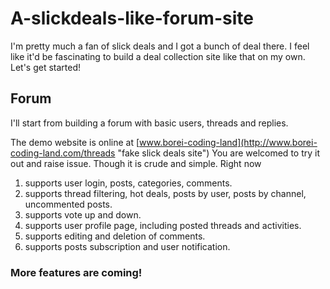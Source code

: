 # A-slickdeals-like-forum-site
I'm pretty much a fan of slick deals and I got a bunch of deal there. I feel like it'd be fascinating to build a deal collection site like that on my own. Let's get started!

## Forum
I'll start from building a forum with basic users, threads and replies.

The demo website is online at [www.borei-coding-land](http://www.borei-coding-land.com/threads "fake slick deals site")
You are welcomed to try it out and raise issue. Though it is crude and simple.
Right now 
1. supports user login, posts, categories, comments.
2. supports thread filtering, hot deals, posts by user, posts by channel, uncommented posts.
3. supports vote up and down.
4. supports user profile page, including posted threads and activities.
5. supports editing and deletion of comments.
6. supports posts subscription and user notification.

### More features are coming!